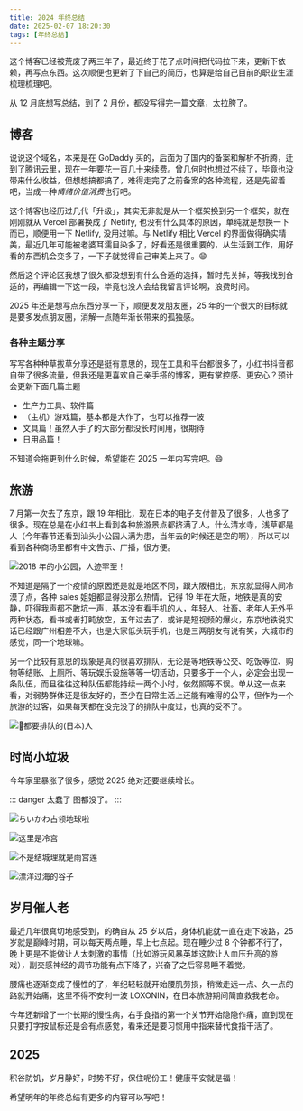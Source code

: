 ```yaml
---
title: 2024 年终总结
date: 2025-02-07 18:20:30
tags: [年终总结]
---
```


这个博客已经被荒废了两三年了，最近终于花了点时间把代码拉下来，更新下依赖，再写点东西。这次顺便也更新了下自己的简历，也算是给自己目前的职业生涯梳理梳理吧。

从 12 月底想写总结，到了 2 月份，都没写得完一篇文章，太拉胯了。

## 博客

说说这个域名，本来是在 GoDaddy 买的，后面为了国内的备案和解析不折腾，迁到了腾讯云里，现在一年要花一百几十来续费。曾几何时也想过不续了，毕竟也没带来什么收益，但想想搞都搞了，难得走完了之前备案的各种流程，还是先留着吧，当成一种<em fancy>情绪价值消费</em>也行吧。

这个博客也经历过几代「升级」，其实无非就是从一个框架换到另一个框架，就在刚刚就从 Vercel 部署换成了 Netlify, 也没有什么具体的原因，单纯就是想换一下而已，顺便用一下 Netlify, 没用过嘛。与 Netlify 相比 Vercel 的界面做得确实精美，最近几年可能被老婆耳濡目染多了，好看还是很重要的，从生活到工作，用好看的东西机会变多了，一下子就觉得自己审美上来了。😄

然后这个评论区我想了很久都没想到有什么合适的选择，暂时先关掉，等我找到合适的，再编辑一下这一段，毕竟也没人会给我留言评论啊，浪费时间。

2025 年还是想写点东西分享一下，顺便发发朋友圈，25 年的一个很大的目标就是要多发点朋友圈，消解一点随年渐长带来的孤独感。

### 各种主题分享

写写各种种草拔草分享还是挺有意思的，现在工具和平台都很多了，小红书抖音都自带了很多流量，但我还是更喜欢自己亲手搭的博客，更有掌控感、更安心？预计会更新下面几篇主题

- 生产力工具、软件篇
- （主机）游戏篇，基本都是大作了，也可以推荐一波
- 文具篇！虽然入手了的大部分都没长时间用，很期待
- 日用品篇！

不知道会拖更到什么时候，希望能在 2025 一年内写完吧。😄

## 旅游

7 月第一次去了东京，跟 19 年相比，现在日本的电子支付普及了很多，人也多了很多。现在总是在小红书上看到各种旅游景点都挤满了人，什么清水寺，浅草都是人（今年春节还看到汕头小公园人满为患，当年去的时候还是空的啊），所以可以看到各种商场里都有中文告示、广播，很方便。

![2018 年的小公园，人迹罕至！](https://ebefa3b.webp.li/20250707145057734.png)

不知道是隔了一个疫情的原因还是就是地区不同，跟大阪相比，东京就显得人间冷漠了点，各种 sales 姐姐都显得没那么热情。记得 19 年在大阪，地铁是真的安静，吓得我声都不敢坑一声，基本没有看手机的人，年轻人、社畜、老年人无外乎两种状态，看书或者打盹放空，五年过去了，或许是短视频的爆火，东京地铁说实话已经跟广州相差不大，也是大家低头玩手机，也是三两朋友有说有笑，大城市的感觉，同一个地球嘛。

另一个比较有意思的现象是真的很喜欢排队，无论是等地铁等公交、吃饭等位、购物等结账、上厕所、等玩娱乐设施等等一切活动，只要多于一个人，必定会出现一条队伍，而且往往这种队伍都能持续一两个小时，依然照等不误。单从这一点来看，对弱势群体还是很友好的，至少在日常生活上还能有难得的公平，但作为一个旅游的过客，如果每天都在没完没了的排队中度过，也真的受不了。

![🚬都要排队的(日本)人](https://ebefa3b.webp.li/20250707145337934.png)

## 时尚小垃圾

今年家里暴涨了很多，感觉 2025 绝对还要继续增长。

::: danger 太蠢了
图都没了。
:::

![ちいかわ占领地球啦]()

![这里是冷宫]()

![不是结城理就是雨宫莲]()

![漂洋过海的谷子]()

## 岁月催人老

最近几年很真切地感受到，的确自从 25 岁以后，身体机能就一直在走下坡路，25 岁就是巅峰时期，可以每天两点睡，早上七点起。现在睡少过 8 个钟都不行了，晚上更是不能做让人太刺激的事情（比如游玩风暴英雄这款让人血压升高的游戏），副交感神经的调节功能有点下降了，兴奋了之后容易睡不着觉。

腰痛也逐渐变成了慢性的了，年纪轻轻就开始腰肌劳损，稍微走远一点、久一点的路就开始痛，这里不得不安利一波 LOXONIN，在日本旅游期间简直救我老命。

今年还新增了一个长期的慢性病，右手食指的第一个关节开始隐隐作痛，直到现在只要打字按鼠标还是会有点感觉，看来还是要习惯用中指来替代食指干活了。

## 2025

积谷防饥，岁月静好，时势不好，保住呢份工！健康平安就是福！

希望明年的年终总结有更多的内容可以写吧！
